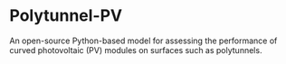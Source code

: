 # Polytunnel-PV

An open-source Python-based model for assessing the performance of curved photovoltaic (PV) modules on surfaces such as polytunnels.
